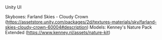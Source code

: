 Unity UI

Skyboxes: Farland Skies - Cloudy Crown (https://assetstore.unity.com/packages/2d/textures-materials/sky/farland-skies-cloudy-crown-60004#description)
Models: Kenney's Nature Pack Extended (https://www.kenney.nl/assets/nature-kit)